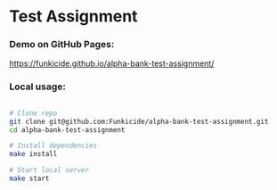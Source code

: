 # Test Assignment

### Demo on GitHub Pages:

https://funkicide.github.io/alpha-bank-test-assignment/

### Local usage:

```bash

# Clone repo
git clone git@github.com:Funkicide/alpha-bank-test-assignment.git
cd alpha-bank-test-assignment

# Install dependencies
make install

# Start local server
make start
```
